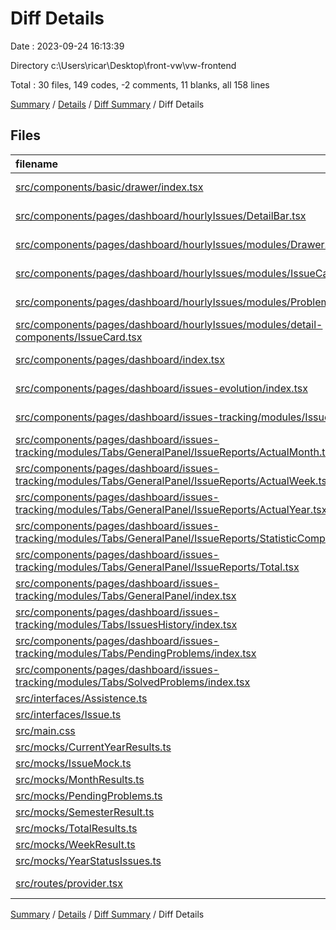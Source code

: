 # Diff Details

Date : 2023-09-24 16:13:39

Directory c:\\Users\\ricar\\Desktop\\front-vw\\vw-frontend

Total : 30 files,  149 codes, -2 comments, 11 blanks, all 158 lines

[Summary](results.md) / [Details](details.md) / [Diff Summary](diff.md) / Diff Details

## Files
| filename | language | code | comment | blank | total |
| :--- | :--- | ---: | ---: | ---: | ---: |
| [src/components/basic/drawer/index.tsx](/src/components/basic/drawer/index.tsx) | TypeScript JSX | 124 | 0 | 10 | 134 |
| [src/components/pages/dashboard/hourlyIssues/DetailBar.tsx](/src/components/pages/dashboard/hourlyIssues/DetailBar.tsx) | TypeScript JSX | -1 | 0 | 0 | -1 |
| [src/components/pages/dashboard/hourlyIssues/modules/Drawer.tsx](/src/components/pages/dashboard/hourlyIssues/modules/Drawer.tsx) | TypeScript JSX | -132 | 0 | -7 | -139 |
| [src/components/pages/dashboard/hourlyIssues/modules/IssueCardDetail.tsx](/src/components/pages/dashboard/hourlyIssues/modules/IssueCardDetail.tsx) | TypeScript JSX | 33 | 0 | 9 | 42 |
| [src/components/pages/dashboard/hourlyIssues/modules/ProblemCard.tsx](/src/components/pages/dashboard/hourlyIssues/modules/ProblemCard.tsx) | TypeScript JSX | -25 | 0 | -8 | -33 |
| [src/components/pages/dashboard/hourlyIssues/modules/detail-components/IssueCard.tsx](/src/components/pages/dashboard/hourlyIssues/modules/detail-components/IssueCard.tsx) | TypeScript JSX | 8 | 0 | 1 | 9 |
| [src/components/pages/dashboard/index.tsx](/src/components/pages/dashboard/index.tsx) | TypeScript JSX | -1 | 0 | 0 | -1 |
| [src/components/pages/dashboard/issues-evolution/index.tsx](/src/components/pages/dashboard/issues-evolution/index.tsx) | TypeScript JSX | 12 | 0 | 3 | 15 |
| [src/components/pages/dashboard/issues-tracking/modules/IssueCard.tsx](/src/components/pages/dashboard/issues-tracking/modules/IssueCard.tsx) | TypeScript JSX | -9 | 0 | 4 | -5 |
| [src/components/pages/dashboard/issues-tracking/modules/Tabs/GeneralPanel/IssueReports/ActualMonth.tsx](/src/components/pages/dashboard/issues-tracking/modules/Tabs/GeneralPanel/IssueReports/ActualMonth.tsx) | TypeScript JSX | -9 | 0 | -3 | -12 |
| [src/components/pages/dashboard/issues-tracking/modules/Tabs/GeneralPanel/IssueReports/ActualWeek.tsx](/src/components/pages/dashboard/issues-tracking/modules/Tabs/GeneralPanel/IssueReports/ActualWeek.tsx) | TypeScript JSX | -9 | 0 | -3 | -12 |
| [src/components/pages/dashboard/issues-tracking/modules/Tabs/GeneralPanel/IssueReports/ActualYear.tsx](/src/components/pages/dashboard/issues-tracking/modules/Tabs/GeneralPanel/IssueReports/ActualYear.tsx) | TypeScript JSX | -9 | 0 | -3 | -12 |
| [src/components/pages/dashboard/issues-tracking/modules/Tabs/GeneralPanel/IssueReports/StatisticComponent.tsx](/src/components/pages/dashboard/issues-tracking/modules/Tabs/GeneralPanel/IssueReports/StatisticComponent.tsx) | TypeScript JSX | 85 | 0 | 8 | 93 |
| [src/components/pages/dashboard/issues-tracking/modules/Tabs/GeneralPanel/IssueReports/Total.tsx](/src/components/pages/dashboard/issues-tracking/modules/Tabs/GeneralPanel/IssueReports/Total.tsx) | TypeScript JSX | -122 | 0 | -5 | -127 |
| [src/components/pages/dashboard/issues-tracking/modules/Tabs/GeneralPanel/index.tsx](/src/components/pages/dashboard/issues-tracking/modules/Tabs/GeneralPanel/index.tsx) | TypeScript JSX | -13 | -5 | -4 | -22 |
| [src/components/pages/dashboard/issues-tracking/modules/Tabs/IssuesHistory/index.tsx](/src/components/pages/dashboard/issues-tracking/modules/Tabs/IssuesHistory/index.tsx) | TypeScript JSX | -79 | 0 | 0 | -79 |
| [src/components/pages/dashboard/issues-tracking/modules/Tabs/PendingProblems/index.tsx](/src/components/pages/dashboard/issues-tracking/modules/Tabs/PendingProblems/index.tsx) | TypeScript JSX | -42 | 0 | -1 | -43 |
| [src/components/pages/dashboard/issues-tracking/modules/Tabs/SolvedProblems/index.tsx](/src/components/pages/dashboard/issues-tracking/modules/Tabs/SolvedProblems/index.tsx) | TypeScript JSX | -46 | 0 | 0 | -46 |
| [src/interfaces/Assistence.ts](/src/interfaces/Assistence.ts) | TypeScript | 0 | 0 | 1 | 1 |
| [src/interfaces/Issue.ts](/src/interfaces/Issue.ts) | TypeScript | 14 | 0 | 1 | 15 |
| [src/main.css](/src/main.css) | CSS | -3 | 3 | 0 | 0 |
| [src/mocks/CurrentYearResults.ts](/src/mocks/CurrentYearResults.ts) | TypeScript | 87 | 0 | 1 | 88 |
| [src/mocks/IssueMock.ts](/src/mocks/IssueMock.ts) | TypeScript | 29 | 0 | 1 | 30 |
| [src/mocks/MonthResults.ts](/src/mocks/MonthResults.ts) | TypeScript | 55 | 0 | 1 | 56 |
| [src/mocks/PendingProblems.ts](/src/mocks/PendingProblems.ts) | TypeScript | 21 | 0 | 1 | 22 |
| [src/mocks/SemesterResult.ts](/src/mocks/SemesterResult.ts) | TypeScript | 38 | 0 | 1 | 39 |
| [src/mocks/TotalResults.ts](/src/mocks/TotalResults.ts) | TypeScript | 55 | 0 | 1 | 56 |
| [src/mocks/WeekResult.ts](/src/mocks/WeekResult.ts) | TypeScript | 67 | 0 | 1 | 68 |
| [src/mocks/YearStatusIssues.ts](/src/mocks/YearStatusIssues.ts) | TypeScript | 17 | 0 | 1 | 18 |
| [src/routes/provider.tsx](/src/routes/provider.tsx) | TypeScript JSX | 4 | 0 | 0 | 4 |

[Summary](results.md) / [Details](details.md) / [Diff Summary](diff.md) / Diff Details